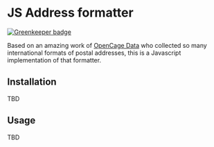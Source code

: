 # JS Address formatter

[![Greenkeeper badge](https://badges.greenkeeper.io/fragaria/address-formatter.svg)](https://greenkeeper.io/)

Based on an amazing work of [OpenCage Data](https://github.com/OpenCageData/address-formatting/)
who collected so many international formats of postal addresses, this is a Javascript implementation
of that formatter.

## Installation

TBD

## Usage

TBD
